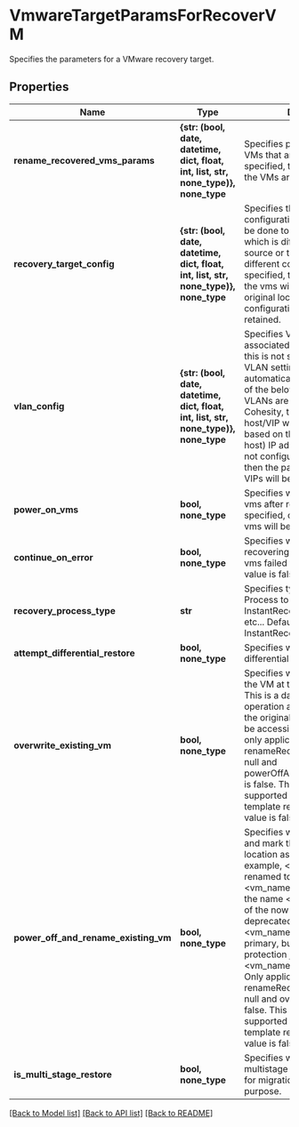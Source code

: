 # VmwareTargetParamsForRecoverVM

Specifies the parameters for a VMware recovery target.

## Properties
Name | Type | Description | Notes
------------ | ------------- | ------------- | -------------
**rename_recovered_vms_params** | **{str: (bool, date, datetime, dict, float, int, list, str, none_type)}, none_type** | Specifies params to rename the VMs that are recovered. If not specified, the original names of the VMs are preserved. | [optional] 
**recovery_target_config** | **{str: (bool, date, datetime, dict, float, int, list, str, none_type)}, none_type** | Specifies the recovery target configuration if recovery has to be done to a different location which is different from original source or to original Source with different configuration. If not specified, then the recovery of the vms will be performed to original location with all configuration parameters retained. | [optional] 
**vlan_config** | **{str: (bool, date, datetime, dict, float, int, list, str, none_type)}, none_type** | Specifies VLAN Params associated with the recovered. If this is not specified, then the VLAN settings will be automatically selected from one of the below options: a. If VLANs are configured on Cohesity, then the VLAN host/VIP will be automatically based on the client&#39;s (e.g. ESXI host) IP address. b. If VLANs are not configured on Cohesity, then the partition hostname or VIPs will be used for Recovery. | [optional] 
**power_on_vms** | **bool, none_type** | Specifies whether to power on vms after recovery. If not specified, or false, recovered vms will be in powered off state. | [optional] 
**continue_on_error** | **bool, none_type** | Specifies whether to continue recovering other vms if one of vms failed to recover. Default value is false. | [optional] 
**recovery_process_type** | **str** | Specifies type of Recovery Process to be used. InstantRecovery/CopyRecovery etc... Default value is InstantRecovery. | [optional] 
**attempt_differential_restore** | **bool, none_type** | Specifies whether to attempt differential restore. | [optional] 
**overwrite_existing_vm** | **bool, none_type** | Specifies whether to overwrite the VM at the target location. This is a data destructive operation and if this is selected, the original VM may no longer be accessible. This option is only applicable if renameRecoveredVmParams is null and powerOffAndRenameExistingVm is false. This option is not supported for vApp or vApp template recoveries. Default value is false. | [optional] 
**power_off_and_rename_existing_vm** | **bool, none_type** | Specifies whether to power off and mark the VM at the target location as deprecated. As an example, &lt;vm_name&gt; will be renamed to deprecated::&lt;vm_name&gt;, and a new VM with the name &lt;vm_name&gt; in place of the now deprecated VM. Both deprecated::&lt;vm_name&gt; and &lt;vm_name&gt; will exist on the primary, but the corresponding protection job will only backup &lt;vm_name&gt; on its next run. Only applicable if renameRecoveredVmParams is null and overwriteExistingVm is false. This option is not supported for vApp or vApp template recoveries. Default value is false. | [optional] 
**is_multi_stage_restore** | **bool, none_type** | Specifies whether this is a multistage restore which is used for migration/hot-standby purpose. | [optional] 

[[Back to Model list]](../README.md#documentation-for-models) [[Back to API list]](../README.md#documentation-for-api-endpoints) [[Back to README]](../README.md)


